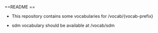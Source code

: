 ==README ==

* This repository contains some vocabularies for /vocab/{vocab-prefix}

* sdm vocabulary should be available at /vocab/sdm